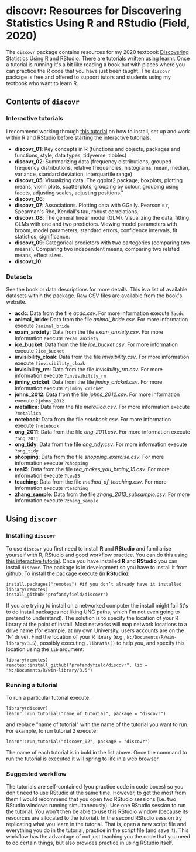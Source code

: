 # discovr: Resources for Discovering Statistics Using R and RStudio (Field, 2020)

The `discovr` package contains resources for my 2020 textbook [Discovering Statistics Using R and RStudio](https://www.discoveringstatistics.com/books/discovering-statistics-using-r/). There are tutorials written using [learnr](https://rstudio.github.io/learnr/). Once a tutorial is running it's a bit like reading a book but with places where you can practice the R code that you have just been taught. The `discovr` package is free and offered to support tutors and students using my textbook who want to learn R.
 
## Contents of `discovr`
### Interactive tutorials

I recommend working through [this tutorial](http://milton-the-cat.rocks/learnr/r/r_getting_started/) on how to install, set up and work within R and RStudio before starting the interactive tutorials.

* **discovr_01**: Key concepts in R (functions and objects, packages and functions, style, data types, tidyverse, tibbles)
* **discovr_02**: Summarizing data (frequency distributions, grouped frequency distributions, relative frequencies, histograms, mean, median, variance, standard deviation, interquartile range)
* **discovr_05**: Visualizing data. The ggplot2 package, boxplots, plotting means, violin plots, scatterplots, grouping by colour, grouping using facets, adjusting scales, adjusting positions."
* **discovr_06**:
* **discovr_07**: Associations. Plotting data with GGally. Pearson's r, Spearman's Rho, Kendall's tau, robust correlations.
* **discovr_08**: The general linear model (GLM). Visualizing the data, fitting GLMs with one and two predictors. Viewing model parameters with broom, model parameters, standard errors, confidence intervals, fit statistics, significance.
* **discovr_09**: Categorical predictors with two cartegories (comparing two means). Comparing two independent means, comparing two related means, effect sizes.
* **discovr_10**: 


### Datasets

See the book or data descriptions for more details. This is a list of available datasets within the package. Raw CSV files are available from the book's website.

* **acdc**: Data from the file *acdc.csv*. For more information execute `?acdc`
* **animal_bride**: Data from the file *animal_bride.csv*. For more information execute `?animal_bride`
* **exam_anxiety**: Data from the file *exam_anxiety.csv*. For more information execute `?exam_anxiety`
* **ice_bucket**: Data from the file *ice_bucket.csv*. For more information execute `?ice_bucket`
* **invisibility_cloak**: Data from the file *invisibility.csv*. For more information execute `?invisibility_cloak`
* **invisibility_rm**: Data from the file *invisibility_rm.csv*. For more information execute `?invisibility_rm`
* **jiminy_cricket**: Data from the file *jiminy_cricket.csv*. For more information execute `?jiminy_cricket`
* **johns_2012**: Data from the file *johns_2012.csv*. For more information execute `?johns_2012`
* **metallica**: Data from the file *metallica.csv*. For more information execute `?metallica`
* **notebook**: Data from the file *notebook.csv*. For more information execute `?notebook`
* **ong_2011**: Data from the file *ong_2011.csv*. For more information execute `?ong_2011`
* **ong_tidy**: Data from the file *ong_tidy.csv*. For more information execute `?ong_tidy`
* **shopping**: Data from the file *shopping_exercise.csv*. For more information execute `?shopping`
* **tea15**: Data from the file *tea_makes_you_brainy_15.csv*. For more information execute `?tea15`
* **teaching**: Data from the file *method_of_teaching.csv*. For more information execute `?teaching`
* **zhang_sample**: Data from the file *zhang_2013_subsample.csv*. For more information execute `?zhang_sample`


## Using `discovr`

### Installing `discovr`

To use `discovr` you first need to install **R** and **RStudio** and familiarise yourself with R, RStudio and good workflow practice. You can do this using [this interactive tutorial](http://milton-the-cat.rocks/learnr/r/r_getting_started/). Once you have installed **R** and **RStudio** you can install `discovr`. The package is in development so you have to install it from github. To install the package execute (in **RStudio**):

```{r, eval = FALSE}
install.packages("remotes") #if you don’t already have it installed
library(remotes)
install_github("profandyfield/discovr")
```

If you are trying to install on a networked computer the install might fail (it's to do install.packages not liking UNC paths, which I'm not even going to pretend to understand). The solution is to specify the location of your R library at the point of install. Most networks will map network locations to a drive name (for example, at my own University, users accounts are on the 'N' drive). Find the location of your R library (e.g., `N:/Documents/R/win-library/3.5`), possibly executing `.libPaths()` to help you, and specify this location using the `lib` argument:

```
library(remotes) 
remotes::install_github("profandyfield/discovr", lib = "N:/Documents/R/win-library/3.5")
```
### Running a tutorial

To run a particular tutorial execute:

```{r, eval = FALSE}
library(discovr)
learnr::run_tutorial("name_of_tutorial", package = "discovr")
```

and replace "name of tutorial" with the name of the tutorial you want to run. For example, to run tutorial 2 execute:

```{r, eval = FALSE}
learnr::run_tutorial("discovr_02", package = "discovr")
```

The name of each tutorial is in bold in the list above. Once the command to run the tutorial is executed it will spring to life in a web browser.

### Suggested workflow

The tutorials are self-contained (you practice code in code boxes) so you don't need to use RStudio at the same time. However, to get the most from them I would recommend that you open two RStudio sessions (i.e. two RStudio windows running simultaneously). Use one RStudio session to run the tutorial. You won't then be able to use this RStudio window (because its resources are allocated to the tutorial). In the second RStudio session try replicating what you learn in the tutorial. That is, open a new script file and everything you do in the tutorial, practice in the script file (and save it). This workflow has the advantage of not just teaching you the code that you need to do certain things, but also provides practice in using RStudio itself.
